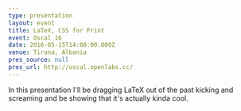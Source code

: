 ```yaml
---
type: presentation
layout: event
title: LaTeX, CSS for Print
event: Oscal 16
date: 2016-05-15T14:00:00.000Z
venue: Tirana, Albania
pres_source: null
pres_url: http://oscal.openlabs.cc/
---
```


In this presentation I'll be dragging LaTeX out of the past kicking and screaming and be showing that it's actually kinda cool.
